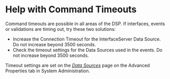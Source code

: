 # Help with Command Timeouts

Command timeouts are possible in all areas of the DSP. If interfaces,
events or validations are timing out, try these two solutions:

  - Increase the Connection Timeout for the InterfaceServer Data Source.
    Do not increase beyond 3500 seconds.
  - Check the timeout settings for the Data Sources used in the events.
    Do not increase beyond 3500 seconds.

Timeout settings are set on the *[Data
Sources](../../Sys_Admin/Page_Desc/Data_Sources_HSysAdmi.htm#Advanced_Properties_Tab)*
page on the Advanced Properties tab in System Administration.
